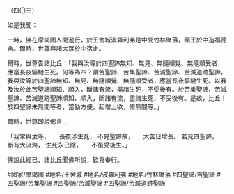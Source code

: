（四〇三）

如是我聞：

一時，佛在摩竭國人間遊行，於王舍城波羅利弗是中間竹林聚落，國王於中造福德舍。爾時，世尊與諸大眾於中宿止。

爾時，世尊告諸比丘：「我與汝等於四聖諦無知、無見、無隨順覺、無隨順受者，應當長夜驅馳生死。何等為四？謂苦聖諦、苦集聖諦、苦滅聖諦、苦滅道跡聖諦。我與汝等於四聖諦無知、無見、無隨順覺、無隨順受者，應當長夜驅馳生死。以我及汝於此苦聖諦順知、順入，斷諸有流，盡諸生死，不受後有。於苦集聖諦、苦滅聖諦、苦滅道跡聖諦順知、順入，斷諸有流，盡諸生死，不受後有。是故，比丘！於四聖諦未無間等者，當勤方便，起增上欲，修無間等。」

爾時，世尊即說偈言：

「我常與汝等，　　長夜涉生死，
不見聖諦故，　　大苦日增長。
若見四聖諦，　　斷有大流海，
生死永已除，　　不復受後生。」

佛說此經已，諸比丘聞佛所說，歡喜奉行。

#國家/摩竭國
#地名/王舍城
#地名/波羅利弗
#地名/竹林聚落
#四聖諦/苦聖諦
#四聖諦/苦集聖諦
#四聖諦/苦滅聖諦
#四聖諦/苦滅道跡聖諦
